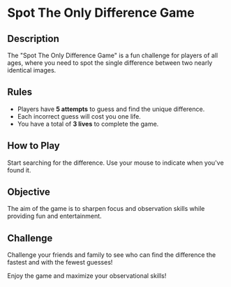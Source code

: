 # Spot The Only Difference Game

## Description
The "Spot The Only Difference Game" is a fun challenge for players of all ages, where you need to spot the single difference between two nearly identical images.

## Rules
- Players have **5 attempts** to guess and find the unique difference.
- Each incorrect guess will cost you one life.
- You have a total of **3 lives** to complete the game.

## How to Play
Start searching for the difference. Use your mouse to indicate when you've found it.

## Objective
The aim of the game is to sharpen focus and observation skills while providing fun and entertainment.

## Challenge
Challenge your friends and family to see who can find the difference the fastest and with the fewest guesses!

Enjoy the game and maximize your observational skills!
